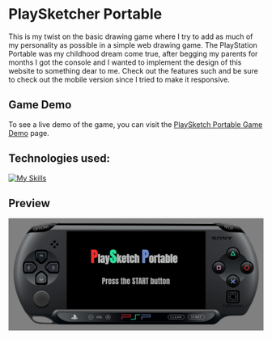 # PlaySketcher Portable
This is my twist on the basic drawing game where I try to add as much of my personality as possible in a simple web drawing game. The PlayStation Portable was my childhood dream come true, after begging my parents for months I got the console and I wanted to implement the design of this website to something dear to me. Check out the features such and be sure to check out the mobile version since I tried to make it responsive.

## Game Demo

To see a live demo of the game, you can visit the [PlaySketch Portable Game Demo](https://jakaambrus.github.io/PlaySketch_Portable/) page.

## Technologies used:
[![My Skills](https://skills.thijs.gg/icons?i=html,css,js)](https://skills.thijs.gg)

## Preview
![Preview](./img/Preview.PNG)
